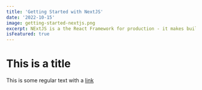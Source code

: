 ```yaml
---
title: 'Getting Started with NextJS'
date: '2022-10-15'
image: getting-started-nextjs.png
excerpt: NExtJS is a the React Framework for production - it makes building fullstack React apps and sites a breeze and ships with built-in SSR.
isFeatured: true
---
```


# This is a title

This is some regular text with a [link](https://google.com)